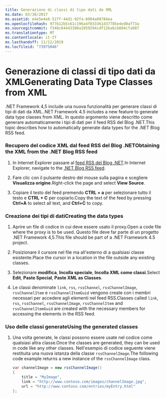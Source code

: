 ```yaml
---
title: Generazione di classi di tipo dati da XML
ms.date: 03/30/2017
ms.assetid: e4e5e4e8-527f-44d1-92fa-8904a08784ea
ms.openlocfilehash: 977b12b5c61c196a4f033361d37785e4ed0af73a
ms.sourcegitcommit: f348c84443380a1959294cdf12babcb804cfa987
ms.translationtype: MT
ms.contentlocale: it-IT
ms.lasthandoff: 11/12/2019
ms.locfileid: "73975846"
---
```

# <a name="generating-data-type-classes-from-xml"></a><span data-ttu-id="81962-102">Generazione di classi di tipo dati da XML</span><span class="sxs-lookup"><span data-stu-id="81962-102">Generating Data Type Classes from XML</span></span>
<span data-ttu-id="81962-103">.NET Framework 4,5 include una nuova funzionalità per generare classi di tipi di dati da XML.</span><span class="sxs-lookup"><span data-stu-id="81962-103">.NET Framework 4.5 includes a new feature to generate data type classes from XML.</span></span> <span data-ttu-id="81962-104">In questo argomento viene descritto come generare automaticamente i tipi di dati per il feed RSS del Blog .NET.</span><span class="sxs-lookup"><span data-stu-id="81962-104">This topic describes how to automatically generate data types for the .NET Blog RSS feed.</span></span>  
  
### <a name="obtaining-the-xml-from-the-net-blog-rss-feed"></a><span data-ttu-id="81962-105">Recupero del codice XML dal feed RSS del Blog .NET</span><span class="sxs-lookup"><span data-stu-id="81962-105">Obtaining the XML from the .NET Blog RSS feed</span></span>  
  
1. <span data-ttu-id="81962-106">In Internet Explorer passare al [feed RSS del Blog .NET](https://devblogs.microsoft.com/dotnet/feed/).</span><span class="sxs-lookup"><span data-stu-id="81962-106">In Internet Explorer, navigate to the [.NET Blog RSS feed](https://devblogs.microsoft.com/dotnet/feed/).</span></span>  
  
2. <span data-ttu-id="81962-107">Fare clic con il pulsante destro del mouse sulla pagina e scegliere **Visualizza origine**.</span><span class="sxs-lookup"><span data-stu-id="81962-107">Right-click the page and select **View Source**.</span></span>  
  
3. <span data-ttu-id="81962-108">Copiare il testo del feed premendo **CTRL + a** per selezionare tutto il testo e **CTRL + C** per copiarlo.</span><span class="sxs-lookup"><span data-stu-id="81962-108">Copy the text of the feed by pressing **Ctrl+A** to select all text, and **Ctrl+C** to copy.</span></span>  
  
### <a name="creating-the-data-types"></a><span data-ttu-id="81962-109">Creazione dei tipi di dati</span><span class="sxs-lookup"><span data-stu-id="81962-109">Creating the data types</span></span>  
  
1. <span data-ttu-id="81962-110">Aprire un file di codice in cui deve essere usato il proxy.</span><span class="sxs-lookup"><span data-stu-id="81962-110">Open a code file where the proxy is to be used.</span></span> <span data-ttu-id="81962-111">Questo file deve far parte di un progetto .NET Framework 4,5.</span><span class="sxs-lookup"><span data-stu-id="81962-111">This file should be part of a .NET Framework 4.5 project.</span></span>  
  
2. <span data-ttu-id="81962-112">Posizionare il cursore nel file ma all'esterno di a qualsiasi classe esistente.</span><span class="sxs-lookup"><span data-stu-id="81962-112">Place the cursor in a location in the file outside any existing classes.</span></span>  
  
3. <span data-ttu-id="81962-113">Selezionare **modifica**, **Incolla speciale**, **Incolla XML come classi**.</span><span class="sxs-lookup"><span data-stu-id="81962-113">Select **Edit**, **Paste Special**, **Paste XML as Classes**.</span></span>  
  
4. <span data-ttu-id="81962-114">Le classi denominate `link`, `rss`, `rssChannel`, `rssChannelImage`, `rssChannelItem` e `rssChannelItemGuid` vengono create con i membri necessari per accedere agli elementi nel feed RSS.</span><span class="sxs-lookup"><span data-stu-id="81962-114">Classes called `link`, `rss`, `rssChannel`, `rssChannelImage`, `rssChannelItem` and `rssChannelItemGuid` are created with the necessary members for accessing the elements in the RSS feed.</span></span>  
  
### <a name="using-the-generated-classes"></a><span data-ttu-id="81962-115">Uso delle classi generate</span><span class="sxs-lookup"><span data-stu-id="81962-115">Using the generated classes</span></span>  
  
1. <span data-ttu-id="81962-116">Una volta generate, le classi possono essere usate nel codice come qualsiasi altra classe.</span><span class="sxs-lookup"><span data-stu-id="81962-116">Once the classes are generated, they can be used in code like any other classes.</span></span> <span data-ttu-id="81962-117">Nell'esempio di codice seguente viene restituita una nuova istanza della classe `rssChannelImage`.</span><span class="sxs-lookup"><span data-stu-id="81962-117">The following code example returns a new instance of the `rssChannelImage` class.</span></span>  
  
    ```csharp
    var channelImage = new rssChannelImage()   
    {   
        title = "MyImage",   
        link = "http://www.contoso.com/images/channelImage.jpg",   
        url = "http://www.contoso.com/entries/myEntry.html"   
    };  
    ```
